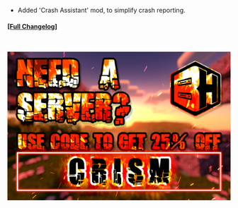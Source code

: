 




- Added 'Crash Assistant' mod, to simplify crash reporting.

#### **[[Full Changelog]](https://crismpack.net/breakneck/changelogs/1.21/1.21.4#v4.4.2)**

<br>

[![BisectHosting Banner](https://raw.githubusercontent.com/CrismPack/CDN/refs/heads/main/desc/breakneck/bh.png)](https://bisecthosting.com/CRISM)